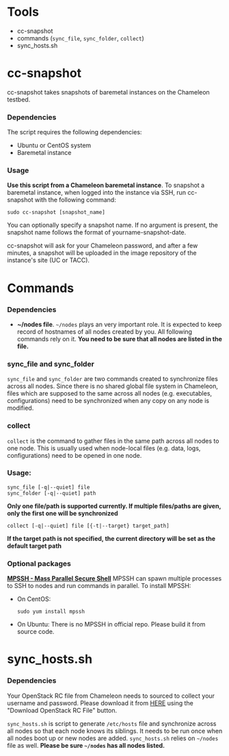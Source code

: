 # Tools
* cc-snapshot
* commands (`sync_file`, `sync_folder`, `collect`)
* sync_hosts.sh

# cc-snapshot

cc-snapshot takes snapshots of baremetal instances on the Chameleon testbed.

### Dependencies

The script requires the following dependencies:

* Ubuntu or CentOS system
* Baremetal instance

### Usage

**Use this script from a Chameleon baremetal instance**. To snapshot a baremetal instance, when logged into the instance via SSH, run cc-snapshot with the following command:

```
sudo cc-snapshot [snapshot_name]
```

You can optionally specify a snapshot name. If no argument is present, the snapshot name follows the format of yourname-snapshot-date.

cc-snapshot will ask for your Chameleon password, and after a few minutes, a snapshot will be uploaded in the image repository of the instance's site (UC or TACC).

# Commands

### Dependencies

* **~/nodes file**.
`~/nodes` plays an very important role. It is expected to keep record of hostnames of all nodes created by you. All following commands rely on it. **You need to be sure that all nodes are listed in the file.**

### sync_file and sync_folder

`sync_file` and `sync_folder` are two commands created to synchronize files across all nodes. Since there is no shared global file system in Chameleon, files which are supposed to the same across all nodes (e.g. executables, configurations) need to be synchronized when any copy on any node is modified.

### collect

`collect` is the command to gather files in the same path across all nodes to one node. This is usually used when node-local files (e.g. data, logs, configurations) need to be opened in one node.

### Usage:

```
sync_file [-q|--quiet] file
sync_folder [-q|--quiet] path
```

**Only one file/path is supported currently. If multiple files/paths are given, only the first one will be synchronized**

```
collect [-q|--quiet] file [{-t|--target} target_path]
```

**If the target path is not specified, the current directory will be set as the default target path**

### Optional packages

**[MPSSH - Mass Parallel Secure Shell](https://github.com/ndenev/mpssh)**
MPSSH can spawn multiple processes to SSH to nodes and run commands in parallel. To install MPSSH:

* On CentOS:
    ```
    sudo yum install mpssh
    ```
* On Ubuntu:
    There is no MPSSH in official repo. Please build it from source code.
    
# sync_hosts.sh

### Dependencies

Your OpenStack RC file from Chameleon needs to sourced to collect your username and password. Please download it from [HERE](https://chi.tacc.chameleoncloud.org/dashboard/project/access_and_security/) using the "Download OpenStack RC File" button.

`sync_hosts.sh` is script to generate `/etc/hosts` file and synchronize across all nodes so that each node knows its siblings. It needs to be run once when all nodes boot up or new nodes are added. `sync_hosts.sh` relies on `~/nodes` file as well. **Please be sure `~/nodes` has all nodes listed.**
